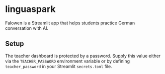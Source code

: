 # linguaspark

Falowen is a Streamlit app that helps students practice German conversation with AI.

## Setup

The teacher dashboard is protected by a password. Supply this value either via the
`TEACHER_PASSWORD` environment variable or by defining `teacher_password` in your
Streamlit `secrets.toml` file.
